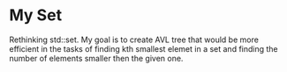 # My Set
Rethinking std::set. My goal is to create AVL tree that would be more efficient in the tasks of finding kth smallest elemet in a set and finding the number of elements smaller then the given one.
 